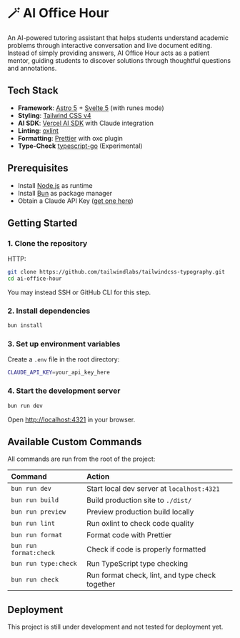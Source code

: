 # 🪄 AI Office Hour

An AI-powered tutoring assistant that helps students understand academic problems through interactive conversation and live document editing. Instead of simply providing answers, AI Office Hour acts as a patient mentor, guiding students to discover solutions through thoughtful questions and annotations.

## Tech Stack

- **Framework**: [Astro 5](https://astro.build) + [Svelte 5](https://svelte.dev) (with runes mode)
- **Styling**: [Tailwind CSS v4](https://tailwindcss.com)
- **AI SDK**: [Vercel AI SDK](https://sdk.vercel.ai) with Claude integration
- **Linting**: [oxlint](https://oxc.rs)
- **Formatting**: [Prettier](https://prettier.io) with oxc plugin
- **Type-Check** [typescript-go](https://github.com/microsoft/typescript-go) (Experimental)

## Prerequisites

- Install [Node.js](https://nodejs.org) as runtime
- Install [Bun](https://bun.sh) as package manager
- Obtain a Claude API Key ([get one here](https://console.anthropic.com))

## Getting Started

### 1. Clone the repository

HTTP:

```bash
git clone https://github.com/tailwindlabs/tailwindcss-typography.git
cd ai-office-hour
```

You may instead SSH or GitHub CLI for this step.

### 2. Install dependencies

```bash
bun install
```

### 3. Set up environment variables

Create a `.env` file in the root directory:

```bash
CLAUDE_API_KEY=your_api_key_here
```

### 4. Start the development server

```bash
bun run dev
```

Open [http://localhost:4321](http://localhost:4321) in your browser.

## Available Custom Commands

All commands are run from the root of the project:

| Command                | Action                                          |
| :--------------------- | :---------------------------------------------- |
| `bun run dev`          | Start local dev server at `localhost:4321`      |
| `bun run build`        | Build production site to `./dist/`              |
| `bun run preview`      | Preview production build locally                |
| `bun run lint`         | Run oxlint to check code quality                |
| `bun run format`       | Format code with Prettier                       |
| `bun run format:check` | Check if code is properly formatted             |
| `bun run type:check`   | Run TypeScript type checking                    |
| `bun run check`        | Run format check, lint, and type check together |

## Deployment

This project is still under development and not tested for deployment yet.
